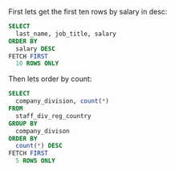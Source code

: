 First lets get the first ten rows by salary in desc:

```sql
SELECT
  last_name, job_title, salary
ORDER BY
  salary DESC
FETCH FIRST
  10 ROWS ONLY
```

Then lets order by count:
```sql
SELECT
  company_division, count(*)
FROM
  staff_div_reg_country
GROUP BY
  company_divison
ORDER BY
  count(*) DESC
FETCH FIRST
  5 ROWS ONLY
